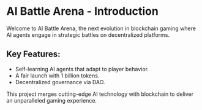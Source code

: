 # AI Battle Arena - Introduction

Welcome to AI Battle Arena, the next evolution in blockchain gaming where AI agents engage in strategic battles on decentralized platforms.

## Key Features:
- Self-learning AI agents that adapt to player behavior.
- A fair launch with 1 billion tokens.
- Decentralized governance via DAO.

This project merges cutting-edge AI technology with blockchain to deliver an unparalleled gaming experience.
